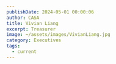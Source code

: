 ```yaml
---
publishDate: 2024-05-01 00:00:06
author: CASA
title: Vivian Liang
excerpt: Treasurer
image: ~/assets/images/VivianLiang.jpg
category: Executives
tags:
  - current
---
```

